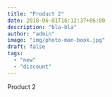 ```yaml
---
title: "Product 2"
date: 2018-06-01T16:12:37+06:00
description: "bla-bla"
author: "admin"
image: "img/photo-man-book.jpg"
draft: false
tags:
  - "new"
  - "discount"
---
```


Product 2
